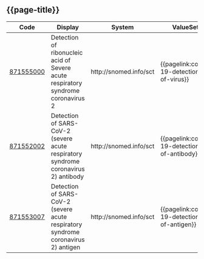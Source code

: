 ## {{page-title}}

<table style="width:100%">
 <thead>
   <tr>
     <th data-no-sort width="10%">Code</th>
     <th data-no-sort width="30%">Display</th>
     <th data-no-sort width="15%">System</th>
     <th data-no-sort width="15%">ValueSet</th>
     <th data-no-sort width="15%">Definition</th>
   </tr>
 </thead>
 <tbody>
   <tr>
    <td>
    <a href="https://termbrowser.nhs.uk/?perspective=full&conceptId1=871555000" target="_blank">871555000</a>
     </td>
       <td> Detection of ribonucleic acid of Severe acute respiratory syndrome coronavirus 2 </td>
       <td> http://snomed.info/sct </td>
       <td> {{pagelink:covid-19-detection-of-virus}} </td>
       <td> {{pagelink:COVID19DetectionOfVirus}}
    </td>
   </tr>
   <tr>
   <td>     <a href="https://termbrowser.nhs.uk/?perspective=full&conceptId1=871552002" target="_blank">871552002</a> </td>
   <td> Detection of SARS-CoV-2 (severe acute respiratory syndrome coronavirus 2) antibody </td>
   <td> http://snomed.info/sct </td>
   <td> {{pagelink:covid-19-detection-of-antibody}} </td>
   <td> {{pagelink:COVID19DetectionOfAntibody}} </td>
   </tr>
   <tr>
   <td>    <a href="https://termbrowser.nhs.uk/?perspective=full&conceptId1=871553007" target="_blank">871553007</a>  
   </td>
   <td> Detection of SARS-CoV-2 (severe acute respiratory syndrome coronavirus 2) antigen </td>
   <td> http://snomed.info/sct </td>
   <td> {{pagelink:covid-19-detection-of-antigen}} </td>
   <td> {{pagelink:COVID19DetectionOfAntigen}} </td>
   </tr>
   </tbody>
</table>
